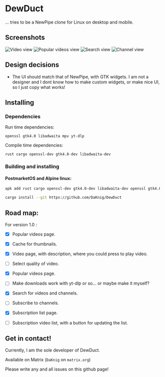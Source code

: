 # DewDuct

... tries to be a NewPipe clone for Linux on desktop and mobile.

## Screenshots

![Video view](https://github.com/DaKnig/DewDuct/assets/37626476/4ea8957e-99d4-4ebc-aaf6-8893784d6df8 "Video view")
![Popular videos view](https://github.com/DaKnig/DewDuct/assets/37626476/bc3635d2-222c-496a-9856-7bb01710f399 "Popular videos view")
![Search view](https://github.com/DaKnig/DewDuct/assets/37626476/a48193cf-ebe0-44ef-ae89-8163a668b595 "Search view")
![Channel view](https://github.com/DaKnig/DewDuct/assets/37626476/aced4e7b-5f76-4035-bdc5-54c6754fd794 "Channel view")

## Design decisions

- The UI should match that of NewPipe, with GTK widgets. I am not a designer
and I dont know how to make custom widgets, or make nice UI, so I just copy
what works!

## Installing

### Dependencies

Run time dependencies:

`openssl gtk4.0 libadwaita mpv yt-dlp`

Compile time dependencies:

`rust cargo openssl-dev gtk4.0-dev libadwaita-dev`

### Building and installing

#### PostmarketOS and Alpine linux:

```bash
apk add rust cargo openssl-dev gtk4.0-dev libadwaita-dev openssl gtk4.0 libadwaita mpv

cargo install --git https://github.com/DaKnig/DewDuct
```

## Road map:

For version 1.0 :

- [x] Popular videos page.

- [x] Cache for thumbnails.

- [x] Video page, with description, where you could press to play video.

- [ ] Select quality of video.

- [x] Popular videos page.

- [ ] Make downloads work with yt-dlp or so... or maybe make it myself?

- [x] Search for videos and channels.

- [ ] Subscribe to channels.

- [x] Subscription list page.

- [ ] Subscription video list, with a button for updating the list.

## Get in contact!

Currently, I am the sole developer of DewDuct.

Available on Matrix (`DaKnig` on `matrix.org`)

Please write any and all issues on this github page!
